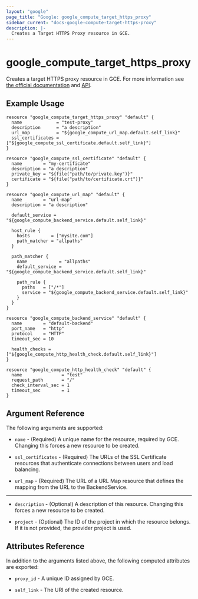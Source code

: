 ```yaml
---
layout: "google"
page_title: "Google: google_compute_target_https_proxy"
sidebar_current: "docs-google-compute-target-https-proxy"
description: |-
  Creates a Target HTTPS Proxy resource in GCE.
---
```


# google\_compute\_target\_https\_proxy

Creates a target HTTPS proxy resource in GCE. For more information see
[the official
documentation](https://cloud.google.com/compute/docs/load-balancing/http/target-proxies) and
[API](https://cloud.google.com/compute/docs/reference/latest/targetHttpsProxies).


## Example Usage

```hcl
resource "google_compute_target_https_proxy" "default" {
  name             = "test-proxy"
  description      = "a description"
  url_map          = "${google_compute_url_map.default.self_link}"
  ssl_certificates = ["${google_compute_ssl_certificate.default.self_link}"]
}

resource "google_compute_ssl_certificate" "default" {
  name        = "my-certificate"
  description = "a description"
  private_key = "${file("path/to/private.key")}"
  certificate = "${file("path/to/certificate.crt")}"
}

resource "google_compute_url_map" "default" {
  name        = "url-map"
  description = "a description"

  default_service = "${google_compute_backend_service.default.self_link}"

  host_rule {
    hosts        = ["mysite.com"]
    path_matcher = "allpaths"
  }

  path_matcher {
    name            = "allpaths"
    default_service = "${google_compute_backend_service.default.self_link}"

    path_rule {
      paths   = ["/*"]
      service = "${google_compute_backend_service.default.self_link}"
    }
  }
}

resource "google_compute_backend_service" "default" {
  name        = "default-backend"
  port_name   = "http"
  protocol    = "HTTP"
  timeout_sec = 10

  health_checks = ["${google_compute_http_health_check.default.self_link}"]
}

resource "google_compute_http_health_check" "default" {
  name               = "test"
  request_path       = "/"
  check_interval_sec = 1
  timeout_sec        = 1
}
```

## Argument Reference

The following arguments are supported:

* `name` - (Required) A unique name for the resource, required by GCE. Changing
    this forces a new resource to be created.

* `ssl_certificates` - (Required) The URLs of the SSL Certificate resources that
    authenticate connections between users and load balancing.

* `url_map` - (Required) The URL of a URL Map resource that defines the mapping
    from the URL to the BackendService.

- - -

* `description` - (Optional) A description of this resource. Changing this
    forces a new resource to be created.

* `project` - (Optional) The ID of the project in which the resource belongs. If it
    is not provided, the provider project is used.

## Attributes Reference

In addition to the arguments listed above, the following computed attributes are
exported:

* `proxy_id` - A unique ID assigned by GCE.

* `self_link` - The URI of the created resource.
